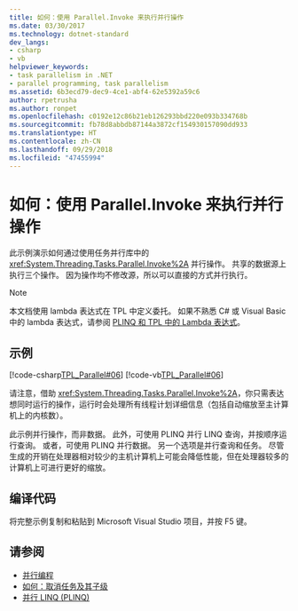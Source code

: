 ```yaml
---
title: 如何：使用 Parallel.Invoke 来执行并行操作
ms.date: 03/30/2017
ms.technology: dotnet-standard
dev_langs:
- csharp
- vb
helpviewer_keywords:
- task parallelism in .NET
- parallel programming, task parallelism
ms.assetid: 6b3ecd79-dec9-4ce1-abf4-62e5392a59c6
author: rpetrusha
ms.author: ronpet
ms.openlocfilehash: c0192e12c86b21eb126293bbd220e093b334768b
ms.sourcegitcommit: fb78d8abbdb87144a3872cf154930157090dd933
ms.translationtype: HT
ms.contentlocale: zh-CN
ms.lasthandoff: 09/29/2018
ms.locfileid: "47455994"
---
```

# <a name="how-to-use-parallelinvoke-to-execute-parallel-operations"></a>如何：使用 Parallel.Invoke 来执行并行操作

此示例演示如何通过使用任务并行库中的 <xref:System.Threading.Tasks.Parallel.Invoke%2A> 并行操作。 共享的数据源上执行三个操作。 因为操作均不修改源，所以可以直接的方式并行执行。

> [!NOTE]
> 本文档使用 lambda 表达式在 TPL 中定义委托。 如果不熟悉 C# 或 Visual Basic 中的 lambda 表达式，请参阅 [PLINQ 和 TPL 中的 Lambda 表达式](../../../docs/standard/parallel-programming/lambda-expressions-in-plinq-and-tpl.md)。

## <a name="example"></a>示例

[!code-csharp[TPL_Parallel#06](../../../samples/snippets/csharp/VS_Snippets_Misc/tpl_parallel/cs/parallelinvoke.cs#06)]
[!code-vb[TPL_Parallel#06](../../../samples/snippets/visualbasic/VS_Snippets_Misc/tpl_parallel/vb/parallelinvoke.vb#06)]

请注意，借助 <xref:System.Threading.Tasks.Parallel.Invoke%2A>，你只需表达想同时运行的操作，运行时会处理所有线程计划详细信息（包括自动缩放至主计算机上的内核数）。

此示例并行操作，而非数据。 此外，可使用 PLINQ 并行 LINQ 查询，并按顺序运行查询。 或者，可使用 PLINQ 并行数据。 另一个选项是并行查询和任务。 尽管生成的开销在处理器相对较少的主机计算机上可能会降低性能，但在处理器较多的计算机上可进行更好的缩放。

## <a name="compile-the-code"></a>编译代码

将完整示例复制和粘贴到 Microsoft Visual Studio 项目，并按 F5 键。

## <a name="see-also"></a>请参阅

- [并行编程](../../../docs/standard/parallel-programming/index.md)
- [如何：取消任务及其子级](../../../docs/standard/parallel-programming/how-to-cancel-a-task-and-its-children.md)
- [并行 LINQ (PLINQ)](../../../docs/standard/parallel-programming/parallel-linq-plinq.md)
